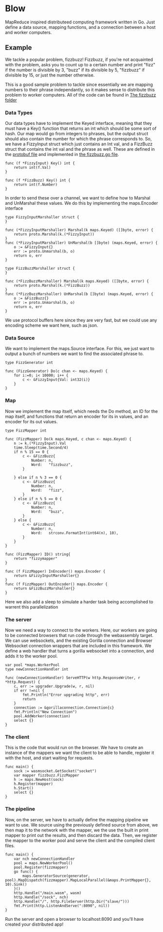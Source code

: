 # Blow
MapReduce inspired distributeed computing framework written in Go. Just define a data source, mapping functions, and a connection between a host and worker computers.

## Example
We tackle a popular problem, fizzbuzz! Fizzbuzz, if you're not acquainted with the problem, asks you to count up to a certain number and print "fizz" if the number is divisible by 3, "buzz" if its divisible by 5, "fizzbuzz" if divisible by 15, or just the number otherwise.

This is a good sample problem to tackle since essentially we are mapping numbers to their phrase independantly, so it makes sense to distribute this problem to worker computers. All of the code can be found in [The fizzbuzz folder](cmd/fizzbuzz)

### Data Types
Our data types have to implement the Keyed interface, meaning that they must have a Key() function that returns an int which should be some sort of hash. Our map would go from integers to phrases, but the output struct should also contain the number for which the phrase corresponds to. So, we have a FizzyInput struct which just contains an Int val, and a FizzBuzz struct that contains the int val and the phrase as well. These are defined in the [protobuf file](cmd/fizzbuzz/fizz.proto) and implemented in [the fizzbuzz.go file](cmd/fizzbuzz/fizzbuzz.go).
```golang
func (f *FizzyInput) Key() int {
	return int(f.Val)
}

func (f *FizzBuzz) Key() int {
	return int(f.Number)
}
```
In order to send these over a channel, we want to define how to Marshal and UnMarshal these values. We do this by implementing the maps.Encoder interface
```golang
type FizzyInputMarshaller struct {
}

func (*FizzyInputMarshaller) Marshal(k maps.Keyed) ([]byte, error) {
	return proto.Marshal(k.(*FizzyInput))
}
func (*FizzyInputMarshaller) UnMarshal(b []byte) (maps.Keyed, error) {
	o := &FizzyInput{}
	err := proto.Unmarshal(b, o)
	return o, err
}

type FizzBuzzMarshaller struct {
}

func (*FizzBuzzMarshaller) Marshal(k maps.Keyed) ([]byte, error) {
	return proto.Marshal(k.(*FizzBuzz))
}
func (*FizzBuzzMarshaller) UnMarshal(b []byte) (maps.Keyed, error) {
	o := &FizzBuzz{}
	err := proto.Unmarshal(b, o)
	return o, err
}
```
We use protocol buffers here since they are very fast, but we could use any encoding scheme we want here, such as json.

### Data Source
We want to implement the maps.Source interface. For this, we just want to output a bunch of numbers we want to find the associated phrase to. 
```golang
type FizzGenerator int

func (FizzGenerator) Do(c chan <- maps.Keyed) {
	for i:=0; i< 10000; i++ {
		c <- &FizzyInput{Val: int32(i)}
	}
}
```
### Map
Now we implement the map itself, which needs the Do method, an ID for the map itself, and functions that return an encoder for its in values, and an encoder for its out values.
```golang
type FizzMapper int

func (FizzMapper) Do(k maps.Keyed, c chan <- maps.Keyed) {
	n := k.(*FizzyInput).Val
	time.Sleep(time.Second/4)
	if n % 15 == 0 {
		c <- &FizzBuzz{
			Number: n,
			Word:   "fizzbuzz",
		}

	} else if n % 3 == 0 {
		c <- &FizzBuzz{
			Number: n,
			Word:   "fizz",
		}
	} else if n % 5 == 0 {
		c <- &FizzBuzz{
			Number: n,
			Word:   "buzz",
		}
	} else {
		c <- &FizzBuzz{
			Number: n,
			Word:   strconv.FormatInt(int64(n), 10),
		}
	}
}

func (FizzMapper) ID() string{
	return "fizzymapper"
}

func (f FizzMapper) InEncoder() maps.Encoder {
	return &FizzyInputMarshaller{}
}
func (f FizzMapper) OutEncoder() maps.Encoder {
	return &FizzBuzzMarshaller{}
}
```
Here we also add a sleep to simulate a harder task being accomplished to warrent this parallelization


### The server
Now we need a way to connect to the workers. Here, our workers are going to be connected browsers that run code through the webassembly target. We can use websockets, and the existing Gorilla connection and Browser Websocket connection wrappers that are included in this framework. We define a web handler that turns a gorilla websocket into a connection, and adds it to the worker pool. 
```golang
var pool *maps.WorkerPool
type newConnectionHandler int

func (newConnectionHandler) ServeHTTP(w http.ResponseWriter, r *http.Request) {
	c, err := upgrader.Upgrade(w, r, nil)
	if err !=nil {
		fmt.Println("Error upgrading http", err)
		return
	}
	connection := &gorillaconnection.Connection{c}
	fmt.Println("New Connection")
	pool.AddWorker(connection)
	select {}
}
```
### The client
This is the code that would run on the browser. We have to create an instance of the mappers we want the client to be able to handle, register it with the host, and start waiting for requests.
```golang
func main() {
	sock := wasmsocket.GetSocket("socket")
	var mapper fizzbuzz.FizzMapper
	h := maps.NewHost(sock)
	h.Register(mapper)
	h.Start()
	select {}
}
```
### The pipeline
Now, on the server, we have to actually define the mapping pipeline we want to use. We source using the previously defined source from above, we then map it to the network with the mapper, we the use the built in print mapper to print out the results, and then discard the data.
Then, we register the mapper to the worker pool and serve the client and the compiled client files. 
```golang
func main() {
	var nch newConnectionHandler
	pool = maps.NewWorkerPool()
	pool.Register(fizzmapper)
	go func() {
		maps.GeneratorSource(generator, pool).MapDispatch(fizzmapper).MapLocalParallel(&maps.PrintMapper{}, 10).Sink()
	}()
	http.Handle("/main.wasm", wasm)
	http.Handle("/sock", nch)
	http.Handle("/", http.FileServer(http.Dir("slave/")))
	fmt.Print(http.ListenAndServe(":8090", nil))
}
```
Run the server and open a browser to localhost:8090 and you'll have created your distributed app!


